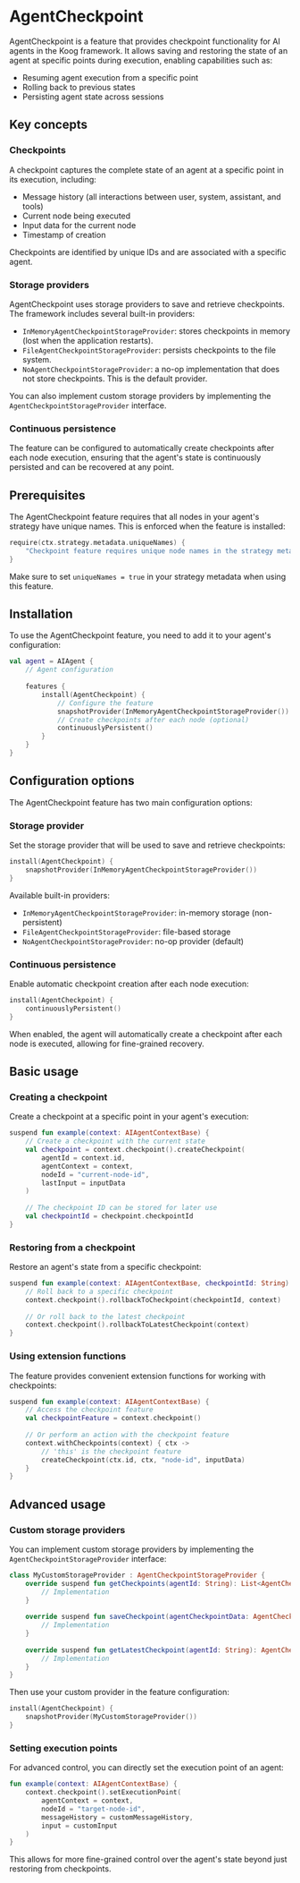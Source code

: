 # AgentCheckpoint

AgentCheckpoint is a feature that provides checkpoint functionality for AI agents in the Koog framework. It allows 
saving and restoring the state of an agent at specific points during execution, enabling capabilities such as:

- Resuming agent execution from a specific point
- Rolling back to previous states
- Persisting agent state across sessions

## Key concepts

### Checkpoints

A checkpoint captures the complete state of an agent at a specific point in its execution, including:

- Message history (all interactions between user, system, assistant, and tools)
- Current node being executed
- Input data for the current node
- Timestamp of creation

Checkpoints are identified by unique IDs and are associated with a specific agent.

### Storage providers

AgentCheckpoint uses storage providers to save and retrieve checkpoints. The framework includes several built-in providers:

- `InMemoryAgentCheckpointStorageProvider`: stores checkpoints in memory (lost when the application restarts).
- `FileAgentCheckpointStorageProvider`: persists checkpoints to the file system.
- `NoAgentCheckpointStorageProvider`: a no-op implementation that does not store checkpoints. This is the default provider.

You can also implement custom storage providers by implementing the `AgentCheckpointStorageProvider` interface.

### Continuous persistence

The feature can be configured to automatically create checkpoints after each node execution, ensuring that the agent's state is continuously persisted and can be recovered at any point.

## Prerequisites

The AgentCheckpoint feature requires that all nodes in your agent's strategy have unique names. This is enforced when the feature is installed:

```kotlin
require(ctx.strategy.metadata.uniqueNames) { 
    "Checkpoint feature requires unique node names in the strategy metadata" 
}
```

Make sure to set `uniqueNames = true` in your strategy metadata when using this feature.

## Installation

To use the AgentCheckpoint feature, you need to add it to your agent's configuration:

```kotlin
val agent = AIAgent {
    // Agent configuration
    
    features {
        install(AgentCheckpoint) {
            // Configure the feature
            snapshotProvider(InMemoryAgentCheckpointStorageProvider())
            // Create checkpoints after each node (optional)
            continuouslyPersistent() 
        }
    }
}
```

## Configuration options

The AgentCheckpoint feature has two main configuration options:

### Storage provider

Set the storage provider that will be used to save and retrieve checkpoints:

```kotlin
install(AgentCheckpoint) {
    snapshotProvider(InMemoryAgentCheckpointStorageProvider())
}
```

Available built-in providers:

- `InMemoryAgentCheckpointStorageProvider`: in-memory storage (non-persistent)
- `FileAgentCheckpointStorageProvider`: file-based storage
- `NoAgentCheckpointStorageProvider`: no-op provider (default)

### Continuous persistence

Enable automatic checkpoint creation after each node execution:

```kotlin
install(AgentCheckpoint) {
    continuouslyPersistent()
}
```

When enabled, the agent will automatically create a checkpoint after each node is executed, allowing for fine-grained recovery.

## Basic usage

### Creating a checkpoint

Create a checkpoint at a specific point in your agent's execution:

```kotlin
suspend fun example(context: AIAgentContextBase) {
    // Create a checkpoint with the current state
    val checkpoint = context.checkpoint().createCheckpoint(
        agentId = context.id,
        agentContext = context,
        nodeId = "current-node-id",
        lastInput = inputData
    )
    
    // The checkpoint ID can be stored for later use
    val checkpointId = checkpoint.checkpointId
}
```

### Restoring from a checkpoint

Restore an agent's state from a specific checkpoint:

```kotlin
suspend fun example(context: AIAgentContextBase, checkpointId: String) {
    // Roll back to a specific checkpoint
    context.checkpoint().rollbackToCheckpoint(checkpointId, context)
    
    // Or roll back to the latest checkpoint
    context.checkpoint().rollbackToLatestCheckpoint(context)
}
```

### Using extension functions

The feature provides convenient extension functions for working with checkpoints:

```kotlin
suspend fun example(context: AIAgentContextBase) {
    // Access the checkpoint feature
    val checkpointFeature = context.checkpoint()
    
    // Or perform an action with the checkpoint feature
    context.withCheckpoints(context) { ctx ->
        // 'this' is the checkpoint feature
        createCheckpoint(ctx.id, ctx, "node-id", inputData)
    }
}
```

## Advanced usage

### Custom storage providers

You can implement custom storage providers by implementing the `AgentCheckpointStorageProvider` interface:

```kotlin
class MyCustomStorageProvider : AgentCheckpointStorageProvider {
    override suspend fun getCheckpoints(agentId: String): List<AgentCheckpointData> {
        // Implementation
    }
    
    override suspend fun saveCheckpoint(agentCheckpointData: AgentCheckpointData) {
        // Implementation
    }
    
    override suspend fun getLatestCheckpoint(agentId: String): AgentCheckpointData? {
        // Implementation
    }
}
```

Then use your custom provider in the feature configuration:

```kotlin
install(AgentCheckpoint) {
    snapshotProvider(MyCustomStorageProvider())
}
```

### Setting execution points

For advanced control, you can directly set the execution point of an agent:

```kotlin
fun example(context: AIAgentContextBase) {
    context.checkpoint().setExecutionPoint(
        agentContext = context,
        nodeId = "target-node-id",
        messageHistory = customMessageHistory,
        input = customInput
    )
}
```

This allows for more fine-grained control over the agent's state beyond just restoring from checkpoints.